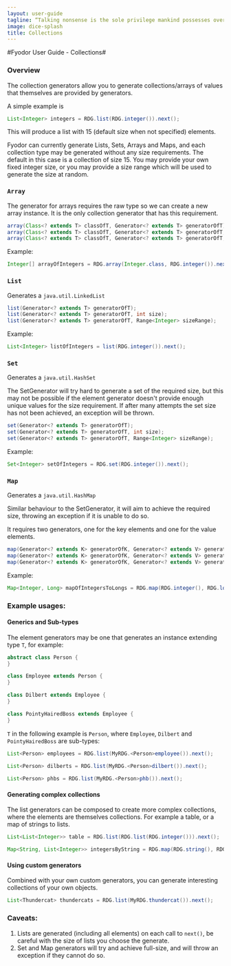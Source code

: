 ```yaml
---
layout: user-guide
tagline: “Talking nonsense is the sole privilege mankind possesses over the other organisms. It's by talking nonsense that one gets to the truth! I talk nonsense, therefore I'm human”
image: dice-splash
title: Collections
---
```


#Fyodor User Guide - Collections#

### Overview

The collection generators allow you to generate collections/arrays of values that themselves are provided by generators.

A simple example is

```java
List<Integer> integers = RDG.list(RDG.integer()).next();
```

This will produce a list with 15 (default size when not specified) elements.

Fyodor can currently generate Lists, Sets, Arrays and Maps, and each collection type may be generated without any size requirements. The default in this case is a collection of size 15.
You may provide your own fixed integer size, or you may provide a size range which will be used to generate the size at random.

### `Array`

The generator for arrays requires the raw type so we can create a new array instance. It is the only collection generator that has this requirement.

```java
array(Class<? extends T> classOfT, Generator<? extends T> generatorOfT);
array(Class<? extends T> classOfT, Generator<? extends T> generatorOfT, int size);
array(Class<? extends T> classOfT, Generator<? extends T> generatorOfT, Range<Integer> sizeRange);
```
Example:

```java
Integer[] arrayOfIntegers = RDG.array(Integer.class, RDG.integer()).next();
```

### `List`

Generates a `java.util.LinkedList`

```java
list(Generator<? extends T> generatorOfT);
list(Generator<? extends T> generatorOfT, int size);
list(Generator<? extends T> generatorOfT, Range<Integer> sizeRange);
```

Example:

```java
List<Integer> listOfIntegers = list(RDG.integer()).next();
```

### `Set`

Generates a `java.util.HashSet`

The SetGenerator will try hard to generate a set of the required size, but this may not be possible if the element generator doesn't provide enough unique values for the size requirement.
If after many attempts the set size has not been achieved, an exception will be thrown.

```java
set(Generator<? extends T> generatorOfT);
set(Generator<? extends T> generatorOfT, int size);
set(Generator<? extends T> generatorOfT, Range<Integer> sizeRange);
```

Example:

```java
Set<Integer> setOfIntegers = RDG.set(RDG.integer()).next();
```

### `Map`

Generates a `java.util.HashMap`

Similar behaviour to the SetGenerator, it will aim to achieve the required size, throwing an exception if it is unable to do so.

It requires two generators, one for the key elements and one for the value elements.

```java
map(Generator<? extends K> generatorOfK, Generator<? extends V> generatorOfV);
map(Generator<? extends K> generatorOfK, Generator<? extends V> generatorOfV, int size);
map(Generator<? extends K> generatorOfK, Generator<? extends V> generatorOfV, Range<Integer> sizeRange);
```

Example:

```java
Map<Integer, Long> mapOfIntegersToLongs = RDG.map(RDG.integer(), RDG.longVal()).next();
```

### Example usages:

#### Generics and Sub-types

The element generators may be one that generates an instance extending type `T`, for example:

```java
abstract class Person {
}

class Employee extends Person {
}

class Dilbert extends Employee {
}

class PointyHairedBoss extends Employee {
}
```

`T` in the following example is `Person`, where `Employee`, `Dilbert` and `PointyHairedBoss` are sub-types:

```java
List<Person> employees = RDG.list(MyRDG.<Person>employee()).next();

List<Person> dilberts = RDG.list(MyRDG.<Person>dilbert()).next();
    
List<Person> phbs = RDG.list(MyRDG.<Person>phb()).next();
```

#### Generating complex collections

The list generators can be composed to create more complex collections, where the elements are themselves collections. 
For example a table, or a map of strings to lists.

```java
List<List<Integer>> table = RDG.list(RDG.list(RDG.integer())).next();

Map<String, List<Integer>> integersByString = RDG.map(RDG.string(), RDG.list(RDG.integer())).next();
```

#### Using custom generators

Combined with your own custom generators, you can generate interesting collections of your own objects.

```java
List<Thundercat> thundercats = RDG.list(MyRDG.thundercat()).next();
```

### Caveats:
1. Lists are generated (including all elements) on each call to `next()`, be careful with the size of lists you choose the generate.
2. Set and Map generators will try and achieve full-size, and will throw an exception if they cannot do so.

